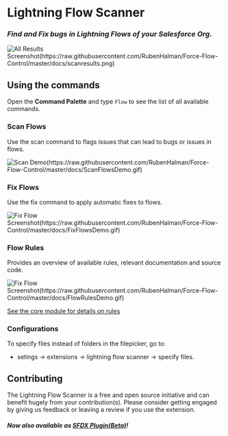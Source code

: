 # Lightning Flow Scanner
### _Find and Fix bugs in Lightning Flows of your Salesforce Org._

![All Results Screenshot(https://raw.githubusercontent.com/RubenHalman/Force-Flow-Control/master/docs/scanresults.png)](https://raw.githubusercontent.com/Force-Config-Control/lightning-flow-scanner-vsce/master/docs/scanresults.png)

## Using the commands

Open the **Command Palette** and type `Flow` to see the list of all available commands.

### Scan Flows

Use the scan command to flags issues that can lead to bugs or issues in flows.

![Scan Demo(https://raw.githubusercontent.com/RubenHalman/Force-Flow-Control/master/docs/ScanFlowsDemo.gif)](https://raw.githubusercontent.com/Force-Config-Control/lightning-flow-scanner-vsce/master/docs/ScanFlowsDemo.gif)

### Fix Flows

Use the fix command to apply automatic fixes to flows.  

![Fix Flow Screenshot(https://raw.githubusercontent.com/RubenHalman/Force-Flow-Control/master/docs/FixFlowsDemo.gif)](https://raw.githubusercontent.com/Force-Config-Control/lightning-flow-scanner-vsce/master/docs/FixFlowsDemo.gif)

### Flow Rules

Provides an overview of available rules, relevant documentation and source code. 

![Fix Flow Screenshot(https://raw.githubusercontent.com/RubenHalman/Force-Flow-Control/master/docs/FlowRulesDemo.gif)](https://raw.githubusercontent.com/Force-Config-Control/lightning-flow-scanner-vsce/master/FlowRulesDemo.gif)

[See the core module for details on rules](https://github.com/Force-Config-Control/lightning-flow-scanner-core)

### Configurations

To specify files instead of folders in the filepicker, go to:
   - setings -> extensions -> lightning flow scanner -> specify files.

## Contributing

The Lightning Flow Scanner is a free and open source initiative and can benefit hugely from your contribution(s). 
Please consider getting engaged by giving us feedback or leaving a review if you use the extension.

#### _Now also available as [SFDX Plugin(Beta)](https://github.com/Force-Config-Control/lightning-flow-scanner-sfdx)!_
